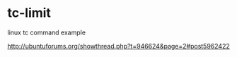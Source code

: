 # tc-limit
linux tc command example

http://ubuntuforums.org/showthread.php?t=946624&page=2#post5962422
